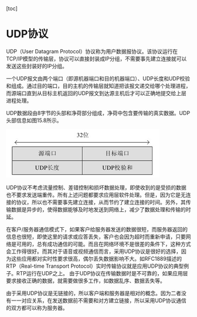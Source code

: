 [toc]

# UDP协议
 
UDP（User Datagram Protocol）协议称为用户数据报协议。该协议运行在TCP/IP模型的传输层，协议可以直接封装成IP分组，不需要事先建立连接就可以发送这些封装好的IP分组。

一个UDP报文由两个端口（即源机器端口和目的机器端口）、UDP长度和UDP校验和组成。通过目的端口，目的主机的传输层就知道把该报文递交给哪个处理进程，而源端口直到从目标主机返回的UDP报文到达源主机后才可以正确地提交给上层进程处理。

UDP数据段由8字节的头部和净荷部分组成，净荷中包含要传输的真实数据。UDP头部信息如图15.8所示。

![img](udp.jpeg)

UDP协议不考虑流量控制、差错控制和损坏数据处理，即使收到的是受损的数据也不要求发送端重传。所有上述问题都要求应用层软件处理。但是，因为它是无连接的协议，所以也不需要事先建立连接，从而节约了建立连接的时间。另外，其传输数据是异步的，使得数据能够及时地发送到网络上，减少了数据处理和传输的时延。

在客户/服务器通信模式下，如果客户给服务器发送的数据很短，而服务器返回的信息也很短，即使这里的请求或应答丢失，客户也会因为超时而重新申请，只要网络是可用的，总有成功通信的可能。而且在网络环境不是很差的条件下，这种方式会工作得很好。而其对于语音或视频通信而言，采用UDP协议是很好的选择，因为这些应用都对实时性要求很高，偶尔丢失数据影响不大。如RFC1889描述的RTP（Real-time Transport Protocol）实时传输协议就是应用UDP协议的典型例子。RTP运行在UDP之上。
由于UDP协议在传输数据时是不可靠的，如果应用层要求接收正确的数据，就需要做很多工作，如数据乱序、数据丢失等。

由于采用UDP协议是无链接的，所以客户端和服务器是相对的概念。因为二者没有一一对应关系，在发送数据前不需要和对方建立链接，所以采用UDP协议通信的双方都可以称为服务器。


